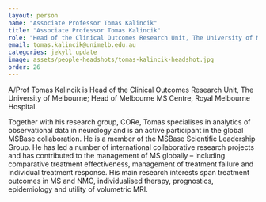 ```yaml
---
layout: person
name: "Associate Professor Tomas Kalincik"
title: "Associate Professor Tomas Kalincik"
role: "Head of the Clinical Outcomes Research Unit, The University of Melbourne; Head of Melbourne MS Centre, Royal Melbourne Hospital"
email: tomas.kalincik@unimelb.edu.au
categories: jekyll update
image: assets/people-headshots/tomas-kalincik-headshot.jpg
order: 26
---
```

A/Prof Tomas Kalincik is Head of the Clinical Outcomes Research Unit, The University of Melbourne; Head of Melbourne MS Centre, Royal Melbourne Hospital.

Together with his research group, CORe, Tomas specialises in analytics of observational data in neurology and is an active participant in the global MSBase collaboration. He is a member of the MSBase Scientific Leadership Group. He has led a number of international collaborative research projects and has contributed to the management of MS globally – including comparative treatment effectiveness, management of treatment failure and individual treatment response. His main research interests span treatment outcomes in MS and NMO, individualised therapy, prognostics, epidemiology and utility of volumetric MRI.
